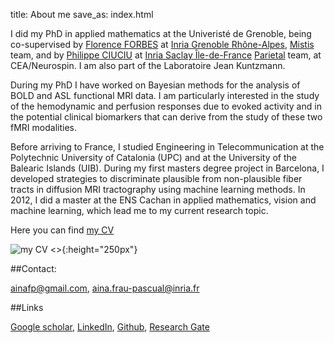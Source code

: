 title: About me
save_as: index.html

I did my PhD in applied mathematics at the Univeristé de Grenoble, being co-supervised by [Florence FORBES](http://mistis.inrialpes.fr/people/forbes/) at [Inria Grenoble Rhône-Alpes](https://www.inria.fr/centre/grenoble), [Mistis](https://mistis.inrialpes.fr/) team, and by [Philippe CIUCIU](https://sites.google.com/site/philippeciuciu/) at [Inria Saclay Île-de-France](https://www.inria.fr/centre/saclay) [Parietal](https://team.inria.fr/parietal/research/) team, at CEA/Neurospin. I am also part of the Laboratoire Jean Kuntzmann.

During my PhD I have worked on Bayesian methods for the analysis of BOLD and ASL functional MRI data. I am particularly interested in the study of the hemodynamic and perfusion responses due to evoked activity and in the potential clinical biomarkers that can derive from the study of these two fMRI modalities. 

Before arriving to France, I studied Engineering in Telecommunication at the Polytechnic University of Catalonia (UPC) and at the University 
of the Balearic Islands (UIB). 
During my first masters degree project in Barcelona, I developed strategies to discriminate plausible from non-­plausible fiber tracts in diffusion MRI tractography using machine learning methods. In 2012, I did a master at the ENS Cachan in applied mathematics, vision and machine learning, which lead me to my current research topic.

Here you can find [my CV](./../files/CV_AFrau.pdf)

![my CV <>]({filename}/images/cv_map.png){:height="250px"}


##Contact: 

ainafp@gmail.com, aina.frau-pascual@inria.fr

##Links

[Google scholar](https://scholar.google.fr/citations?user=ilC7VXwAAAAJ&hl=en&oi=sra),
[LinkedIn](https://www.linkedin.com/in/aina-frau-pascual-3116a936?trk=nav_responsive_tab_profile_pic), [Github](https://github.com/ainafp), [Research Gate](https://www.researchgate.net/profile/Aina_Frau_Pascual)

